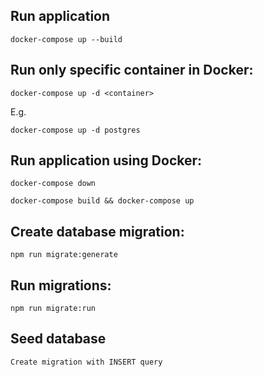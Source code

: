 ## Run application

```
docker-compose up --build
```

## Run only specific container in Docker:

```
docker-compose up -d <container>
```

E.g.

```
docker-compose up -d postgres
```

## Run application using Docker:

```
docker-compose down
```

```
docker-compose build && docker-compose up
```

## Create database migration:

```
npm run migrate:generate
```

## Run migrations:

```
npm run migrate:run
```

## Seed database

```
Create migration with INSERT query
```
